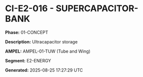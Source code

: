 # CI-E2-016 - SUPERCAPACITOR-BANK

**Phase:** 01-CONCEPT

**Description:** Ultracapacitor storage

**AMPEL:** AMPEL-01-TUW (Tube and Wing)

**Segment:** E2-ENERGY

**Generated:** 2025-08-25 17:27:29 UTC
